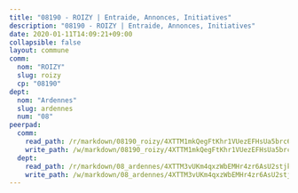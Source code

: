 ```yaml
---
title: "08190 - ROIZY | Entraide, Annonces, Initiatives"
description: "08190 - ROIZY | Entraide, Annonces, Initiatives"
date: 2020-01-11T14:09:21+09:00
collapsible: false
layout: commune
comm:
  nom: "ROIZY"
  slug: roizy
  cp: "08190"
dept:
  nom: "Ardennes"
  slug: ardennes
  num: "08"
peerpad:
  comm:
    read_path: /r/markdown/08190_roizy/4XTTM1mkQegFtKhr1VUezEFHsUa5brc6h3dsQTzCggmk4xYiR
    write_path: /w/markdown/08190_roizy/4XTTM1mkQegFtKhr1VUezEFHsUa5brc6h3dsQTzCggmk4xYiR-K3TgULir6c79WJGS5CtCBXCDksSnNC4mXChed8n8kphBc26t6Deitv5xycTff19TyEWbSubf36W9y52CuRCXfXUHkgDiXSir9DWqKbw9GvyvSFWHEyf2ZatZc4C6Qbss8gDF6rjP
  dept:
    read_path: /r/markdown/08_ardennes/4XTTM3vUKm4qxzWbEMHr4zr6AsU2stjkKdsaY9uMbmhXjv9QM
    write_path: /w/markdown/08_ardennes/4XTTM3vUKm4qxzWbEMHr4zr6AsU2stjkKdsaY9uMbmhXjv9QM-K3TgUMB9u4JvtZdFBPfBexH6pGeKJREiRZLakfAxGDqg6fgd1ib6XHxM9tkwaYxqJV2qNTbboL5jGpTS7re5rUf5cB5fLzdnicM4aJkF5ZXmkvCRXEh5XT7432iWRZFby5MMVbKP
---
```


